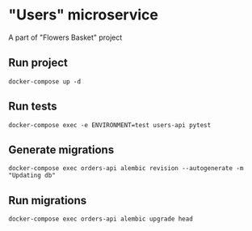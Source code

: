 # "Users" microservice

A part of "Flowers Basket" project
## Run project
`docker-compose up -d`

## Run tests
`docker-compose exec -e ENVIRONMENT=test users-api pytest`


## Generate migrations
`docker-compose exec orders-api alembic revision --autogenerate -m "Updating db"`

## Run migrations
`docker-compose exec orders-api alembic upgrade head`

